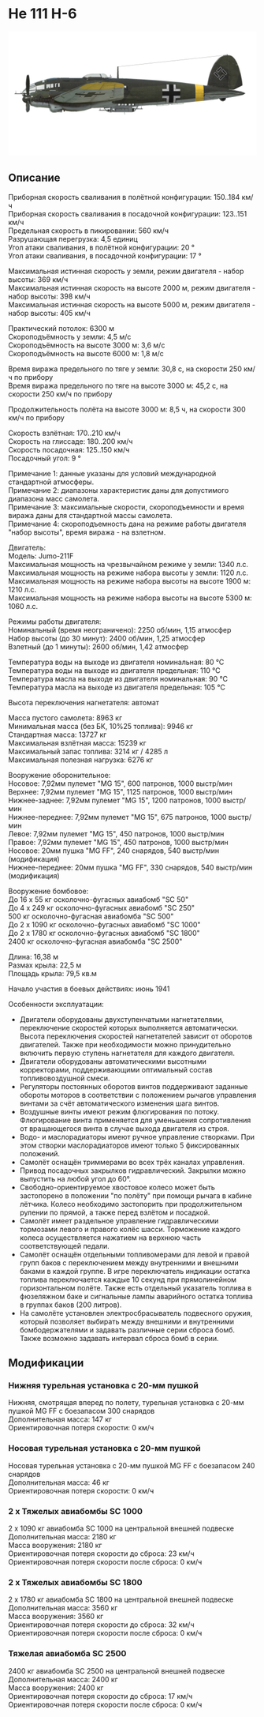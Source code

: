 # He 111 H-6  
  
![he111h6](../images/he111h6.png)  
  
## Описание  
  
Приборная скорость сваливания в полётной конфигурации: 150..184 км/ч  
Приборная скорость сваливания в посадочной конфигурации: 123..151 км/ч  
Предельная скорость в пикировании: 560 км/ч  
Разрушающая перегрузка: 4,5 единиц  
Угол атаки сваливания, в полётной конфигурации: 20 °  
Угол атаки сваливания, в посадочной конфигурации: 17 °  
  
Максимальная истинная скорость у земли, режим двигателя - набор высоты: 369 км/ч  
Максимальная истинная скорость на высоте 2000 м, режим двигателя - набор высоты: 398 км/ч  
Максимальная истинная скорость на высоте 5000 м, режим двигателя - набор высоты: 405 км/ч  
  
Практический потолок: 6300 м  
Скороподъёмность у земли: 4,5 м/с  
Скороподъёмность на высоте 3000 м: 3,6 м/с  
Скороподъёмность на высоте 6000 м: 1,8 м/с  
  
Время виража предельного по тяге у земли: 30,8 с, на скорости 250 км/ч по прибору  
Время виража предельного по тяге на высоте 3000 м: 45,2 с, на скорости 250 км/ч по прибору  
  
Продолжительность полёта на высоте 3000 м: 8,5 ч, на скорости 300 км/ч по прибору  
  
Скорость взлётная: 170..210 км/ч  
Скорость на глиссаде: 180..200 км/ч  
Скорость посадочная: 125..150 км/ч  
Посадочный угол: 9 °  
  
Примечание 1: данные указаны для условий международной стандартной атмосферы.  
Примечание 2: диапазоны характеристик даны для допустимого диапазона масс самолета.  
Примечание 3: максимальные скорости, скороподъемности и время виража даны для стандартной массы самолета.  
Примечание 4: скороподъемность дана на режиме работы двигателя "набор высоты", время виража - на взлетном.  
  
Двигатель:  
Модель: Jumo-211F   
Максимальная мощность на чрезвычайном режиме у земли: 1340 л.с.  
Максимальная мощность на режиме набора высоты у земли: 1120 л.с.  
Максимальная мощность на режиме набора высоты на высоте 1900 м: 1210 л.с.  
Максимальная мощность на режиме набора высоты на высоте 5300 м: 1060 л.с.  
  
Режимы работы двигателя:  
Номинальный (время неограничено): 2250 об/мин, 1,15 атмосфер  
Набор высоты (до 30 минут): 2400 об/мин, 1,25 атмосфер  
Взлетный (до 1 минуты): 2600 об/мин, 1,42 атмосфер  
  
Температура воды на выходе из двигателя номинальная: 80 °С  
Температура воды на выходе из двигателя предельная: 110 °С  
Температура масла на выходе из двигателя номинальная: 90 °С  
Температура масла на выходе из двигателя предельная: 105 °С  
  
Высота переключения нагнетателя: автомат   
  
Масса пустого самолета: 8963 кг  
Минимальная масса (без БК, 10%25 топлива): 9946 кг  
Стандартная масса: 13727 кг  
Максимальная взлётная масса: 15239 кг  
Максимальный запас топлива: 3214 кг / 4285 л  
Максимальная полезная нагрузка: 6276 кг  
  
Вооружение оборонительное:  
Носовое: 7,92мм пулемет "MG 15", 600 патронов, 1000 выстр/мин  
Верхнее: 7,92мм пулемет "MG 15", 1125 патронов, 1000 выстр/мин  
Нижнее-заднее: 7,92мм пулемет "MG 15", 1200 патронов, 1000 выстр/мин  
Нижнее-переднее: 7,92мм пулемет "MG 15", 675 патронов, 1000 выстр/мин  
Левое: 7,92мм пулемет "MG 15", 450 патронов, 1000 выстр/мин  
Правое: 7,92мм пулемет "MG 15", 450 патронов, 1000 выстр/мин  
Носовое: 20мм пушка "MG FF", 240 снарядов, 540 выстр/мин (модификация)  
Нижнее-переднее: 20мм пушка "MG FF", 330 снарядов, 540 выстр/мин (модификация)  
  
Вооружение бомбовое:  
До 16 x 55 кг осколочно-фугасных авиабомб "SC 50"  
До 4 x 249 кг осколочно-фугасных авиабомб "SC 250"  
500 кг осколочно-фугасная авиабомба "SC 500"  
До 2 x 1090 кг осколочно-фугасных авиабомб "SC 1000"  
До 2 x 1780 кг осколочно-фугасных авиабомб "SC 1800"  
2400 кг осколочно-фугасная авиабомба "SC 2500"  
  
Длина: 16,38 м  
Размах крыла: 22,5 м  
Площадь крыла: 79,5 кв.м  
  
Начало участия в боевых действиях: июнь 1941  
  
Особенности эксплуатации:  
- Двигатели оборудованы двухступенчатыми нагнетателями, переключение скоростей которых выполняется автоматически. Высота переключения скоростей нагнетателей зависит от оборотов двигателей. Также при необходимости можно принудительно включить первую ступень нагнетателя для каждого двигателя.  
- Двигатели оборудованы автоматическими высотными корректорами, поддерживающими оптимальный состав топливовоздушной смеси.  
- Регуляторы постоянных оборотов винтов поддерживают заданные обороты моторов в соответствии с положением рычагов управления винтами за счёт автоматического изменения шага винтов.  
- Воздушные винты имеют режим флюгирования по потоку. Флюгирование винта применяется для уменьшения сопротивления от вращающегося винта в случае выхода двигателя из строя.  
- Водо- и маслорадиаторы имеют ручное управление створками. При этом створки маслорадиаторов имеют только 5 фиксированных положений.  
- Самолёт оснащён триммерами во всех трёх каналах управления.  
- Привод посадочных закрылков гидравлический. Закрылки можно выпустить на любой угол до 60°.  
- Свободно-ориентируемое хвостовое колесо может быть застопорено в положении "по полёту" при помощи рычага в кабине лётчика. Колесо необходимо застопорить при продолжительном рулении по прямой, а также перед взлётом и посадкой.  
- Самолёт имеет раздельное управление гидравлическими тормозами левого и правого колёс шасси. Торможение каждого колеса осуществляется нажатием на верхнюю часть соответствующей педали.  
- Самолёт оснащён отдельными топливомерами для левой и правой групп баков с переключением между внутренними и внешними баками в каждой группе. В игре переключатель индикации остатка топлива переключается каждые 10 секунд при прямолинейном горизонтальном полёте. Также есть отдельный указатель топлива в фюзеляжном баке и сигнальные лампы аварийного остатка топлива в группах баков (200 литров).  
- На самолёте установлен электросбрасыватель подвесного оружия, который позволяет выбирать между внешними и внутренними бомбодержателями и задавать различные серии сброса бомб. Также возможно задавать интервал сброса бомб в серии.  
  
## Модификации  
  
  
### Нижняя турельная установка с 20-мм пушкой  
  
Нижняя, смотрящая вперед по полету, турельная установка с 20-мм пушкой MG FF с боезапасом 300 снарядов  
Дополнительная масса: 147 кг  
Ориентировочная потеря скорости: 0 км/ч  
  
### Носовая турельная установка с 20-мм пушкой  
  
Носовая турельная установка с 20-мм пушкой MG FF с боезапасом 240 снарядов  
Дополнительная масса: 46 кг  
Ориентировочная потеря скорости: 0 км/ч  
  
### 2 x Тяжелых авиабомбы SC 1000  
  
2 x 1090 кг авиабомба SC 1000 на центральной внешней подвеске  
Дополнительная масса: 2180 кг  
Масса вооружения: 2180 кг  
Ориентировочная потеря скорости до сброса: 23 км/ч  
Ориентировочная потеря скорости после сброса: 0 км/ч  
  
### 2 x Тяжелых авиабомбы SC 1800  
  
2 x 1780 кг авиабомба SC 1800 на центральной внешней подвеске  
Дополнительная масса: 3560 кг  
Масса вооружения: 3560 кг  
Ориентировочная потеря скорости до сброса: 32 км/ч  
Ориентировочная потеря скорости после сброса: 0 км/ч  
  
### Тяжелая авиабомба SC 2500  
  
2400 кг авиабомба SC 2500 на центральной внешней подвеске  
Дополнительная масса: 2400 кг  
Масса вооружения: 2400 кг  
Ориентировочная потеря скорости до сброса: 17 км/ч  
Ориентировочная потеря скорости после сброса: 0 км/ч  